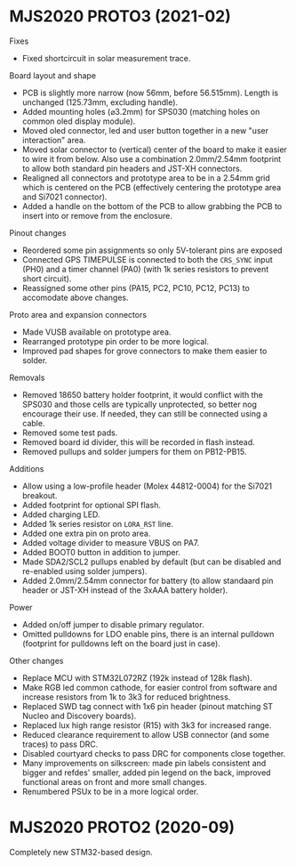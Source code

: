 MJS2020 PROTO3 (2021-02)
========================
Fixes
 - Fixed shortcircuit in solar measurement trace.

Board layout and shape
 - PCB is slightly more narrow (now 56mm, before 56.515mm). Length is
   unchanged (125.73mm, excluding handle).
 - Added mounting holes (⌀3.2mm) for SPS030 (matching holes on common oled display module).
 - Moved oled connector, led and user button together in a new "user interaction" area.
 - Moved solar connector to (vertical) center of the board to make it easier to
   wire it from below. Also use a combination 2.0mm/2.54mm footprint to
   allow both standard pin headers and JST-XH connectors.
 - Realigned all connectors and prototype area to be in a 2.54mm grid
   which is centered on the PCB (effectively centering the prototype
   area and Si7021 connector).
 - Added a handle on the bottom of the PCB to allow grabbing the PCB to
   insert into or remove from the enclosure.

Pinout changes
 - Reordered some pin assignments so only 5V-tolerant pins are exposed
 - Connected GPS TIMEPULSE is connected to both the `CRS_SYNC` input (PH0) and
   a timer channel (PA0) (with 1k series resistors to prevent short circuit).
 - Reassigned some other pins (PA15, PC2, PC10, PC12, PC13) to
   accomodate above changes.

Proto area and expansion connectors
 - Made VUSB available on prototype area.
 - Rearranged prototype pin order to be more logical.
 - Improved pad shapes for grove connectors to make them easier to
   solder.

Removals
 - Removed 18650 battery holder footprint, it would conflict with the
   SPS030 and those cells are typically unprotected, so better nog
   encourage their use. If needed, they can still be connected using a
   cable.
 - Removed some test pads.
 - Removed board id divider, this will be recorded in flash instead.
 - Removed pullups and solder jumpers for them on PB12-PB15.

Additions
 - Allow using a low-profile header (Molex 44812-0004) for the Si7021 breakout.
 - Added footprint for optional SPI flash.
 - Added charging LED.
 - Added 1k series resistor on `LORA_RST` line.
 - Added one extra pin on proto area.
 - Added voltage divider to measure VBUS on PA7.
 - Added BOOT0 button in addition to jumper.
 - Made SDA2/SCL2 pullups enabled by default (but can be disabled and
   re-enabled using solder jumpers).
 - Added 2.0mm/2.54mm connector for battery (to allow standaard pin
   header or JST-XH instead of the 3xAAA battery holder).

Power
 - Added on/off jumper to disable primary regulator.
 - Omitted pulldowns for LDO enable pins, there is an internal pulldown
   (footprint for pulldowns left on the board just in case).

Other changes
 - Replace MCU with STM32L072RZ (192k instead of 128k flash).
 - Make RGB led common cathode, for easier control from software and
   increase resistors from 1k to 3k3 for reduced brightness.
 - Replaced SWD tag connect with 1x6 pin header (pinout matching ST Nucleo and
   Discovery boards).
 - Replaced lux high range resistor (R15) with 3k3 for increased range.
 - Reduced clearance requirement to allow USB connector (and some traces) to pass DRC.
 - Disabled courtyard checks to pass DRC for components close together.
 - Many improvements on silkscreen: made pin labels consistent and bigger and
   refdes' smaller, added pin legend on the back, improved functional areas on
   front and more small changes.
 - Renumbered PSUx to be in a more logical order.

MJS2020 PROTO2 (2020-09)
========================
Completely new STM32-based design.
